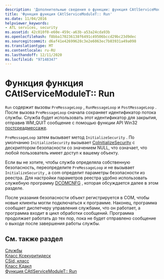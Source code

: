 ```yaml
---
description: 'Дополнительные сведения о функции: функция CAtlServiceModuleT:: Run'
title: 'Функция функция CAtlServiceModuleT:: Run'
ms.date: 11/04/2016
helpviewer_keywords:
- ATL services, security
ms.assetid: 42c010f0-e60e-459c-a63b-a53a24cda93b
ms.openlocfilehash: f8bba170236138f6491c49506bccd29bc23d9dec
ms.sourcegitcommit: d6af41e42699628c3e2e6063ec7b03931a49a098
ms.translationtype: MT
ms.contentlocale: ru-RU
ms.lasthandoff: 12/11/2020
ms.locfileid: "97148347"
---
```

# <a name="catlservicemoduletrun-function"></a>Функция функция CAtlServiceModuleT:: Run

`Run` содержит вызовы `PreMessageLoop` , `RunMessageLoop` и `PostMessageLoop` . После вызова `PreMessageLoop` сначала сохраняет идентификатор потока службы. Служба будет использовать этот идентификатор для закрытия, отправив WM_QUIT сообщение с помощью функции API Win32 [постсреадмессаже](/windows/win32/api/winuser/nf-winuser-postthreadmessagew).

`PreMessageLoop` затем вызывает метод `InitializeSecurity` . По умолчанию `InitializeSecurity` вызывает [CoInitializeSecurity](/windows/win32/api/combaseapi/nf-combaseapi-coinitializesecurity) с дескриптором безопасности со значением NULL, что означает, что любой пользователь имеет доступ к вашему объекту.

Если вы не хотите, чтобы служба определяла собственную безопасность, переопределите `PreMessageLoop` и не вызывает `InitializeSecurity` , а com определит параметры безопасности из реестра. Для настройки параметров реестра удобно использовать служебную программу [DCOMCNFG](../atl/dcomcnfg.md) , которая обсуждается далее в этом разделе.

После указания безопасности объект регистрируется в COM, чтобы новые клиенты могли подключаться к программе. Наконец, программа сообщает диспетчеру управления службами, что он работает, а программа входит в цикл обработки сообщений. Программа продолжает работать до тех пор, пока не будет отправлено сообщение о выходе после завершения работы службы.

## <a name="see-also"></a>См. также раздел

[Службы](../atl/atl-services.md)<br/>
[Класс Ксекуритидеск](../atl/reference/csecuritydesc-class.md)<br/>
[CSid, класс](../atl/reference/csid-class.md)<br/>
[Класс Кдакл](../atl/reference/cdacl-class.md)<br/>
[Функция CAtlServiceModuleT:: Run](../atl/reference/catlservicemodulet-class.md#run)
